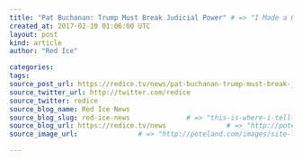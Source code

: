 ```yaml
---
title: "Pat Buchanan: Trump Must Break Judicial Power" # => "I Made a Pretty Gem - Planet.rb"
created_at: 2017-02-10 01:06:00 UTC
layout: post
kind: article
author: "Red Ice"

categories: 
tags: 
source_post_url: https://redice.tv/news/pat-buchanan-trump-must-break-judicial-power    # => "http://poteland.com/blog/i-made-a-pretty-gem-planet-dot-rb/"
source_twitter_url: http://twitter.com/redice
source_twitter: redice
source_blog_name: Red Ice News
source_blog_slug: red-ice-news              # => "this-is-where-i-tell-you-stuff"
source_blog_url: https://redice.tv/news               # => "http://poteland.com/articles"
source_image_url:               # => "http://poteland.com/images/site-logo.png"

---
```



<!--
   &lt;img align=&quot;left&quot; alt=&quot;Pat Buchanan: Trump Must Break Judicial Power&quot; src=&quot;https://rdice.net/a/c/n/17/02100205-TOPSHOT3e.9cd7b47f.jpg&quot;&gt; “Disheartening and demoralizing,” wailed Judge Neil Gorsuch of President Trump’s comments about the judges seeking to overturn his 90-day ban on travel to the U.S. from the Greater Middle East war zones. What a wimp. Did our future justice break down crying like Sen. Chuck Schumer? Sorry, this is not Antonin Scalia. And just what horrible thing had our president said? A “so-called judge” blocked the travel ban, said Trump. And the arguments in court, where 9th Circuit appellate judges were hearing the government’s appeal, were “disgraceful.” “A bad student in high school would have understood the arguments better.” Did the president disparage a couple of judges? Yep. Yet compare his remarks to the tweeted screeds of Elizabeth Warren after her Senate colleague, Jeff Sessions, was confirmed as…           # => "I’ve been hurting to write this ever since we had the idea of creating a Planet for Cubox..." (Continued)
   red-ice-news              # => "this-is-where-i-tell-you-stuff"
   https://redice.tv/news               # => "http://poteland.com/articles"
                 # => "http://poteland.com/images/site-logo.png"
<img align="left" alt="Pat Buchanan: Trump Must Break Judicial Power" src="https://rdice.net/a/c/n/17/02100205-TOPSHOT3e.9cd7b47f.jpg"> “Disheartening and demoralizing,” wailed Judge Neil Gorsuch of President Trump’s comments about the judges seeking to overturn his 90-day ban on travel to the U.S. from the Greater Middle East war zones. What a wimp. Did our future justice break down crying like Sen. Chuck Schumer? Sorry, this is not Antonin Scalia. And just what horrible thing had our president said? A “so-called judge” blocked the travel ban, said Trump. And the arguments in court, where 9th Circuit appellate judges were hearing the government’s appeal, were “disgraceful.” “A bad student in high school would have understood the arguments better.” Did the president disparage a couple of judges? Yep. Yet compare his remarks to the tweeted screeds of Elizabeth Warren after her Senate colleague, Jeff Sessions, was confirmed as…<div class="">
    <i>Source: <a href="https://redice.tv/news">Red Ice News</a></i>
</div>
